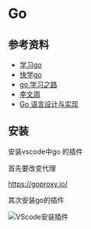 # Go





## 参考资料

- [学习go](http://www.topgoer.com/)
- [快学go](https://zhuanlan.zhihu.com/quickgo)
- [go 学习之路](https://github.com/yangwenmai/learning-golang)
- [李文周](https://github.com/yangwenmai/learning-golang)
- [Go 语言设计与实现](https://draveness.me/golang/#/)



## 安装

安装vscode中go 的插件

首先要改变代理

https://goproxy.io/

其次安装go的插件

![VScode安装插件](https://i.loli.net/2021/06/04/CXq24MKnDmrRuVF.png)

